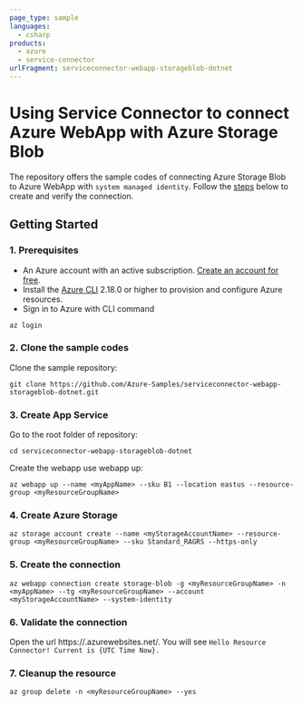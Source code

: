 ```yaml
---
page_type: sample
languages:
  - csharp
products:
  - azure
  - service-connector
urlFragment: serviceconnector-webapp-storageblob-dotnet
---
```


# Using Service Connector to connect Azure WebApp with Azure Storage Blob

The repository offers the sample codes of connecting Azure Storage Blob to Azure WebApp with `system managed identity`. Follow the [steps](#getting-started) below to create and verify the connection.

## Getting Started

### 1. Prerequisites

- An Azure account with an active subscription. [Create an account for free](https://azure.microsoft.com/free/?ref=microsoft.com&utm_source=microsoft.com&utm_medium=docs&utm_campaign=visualstudio).
- Install the <a href="/cli/azure/install-azure-cli" target="_blank">Azure CLI</a> 2.18.0 or higher to provision and configure Azure resources.
- Sign in to Azure with CLI command

```azurecli
az login
```

### 2. Clone the sample codes

Clone the sample repository:
```terminal
git clone https://github.com/Azure-Samples/serviceconnector-webapp-storageblob-dotnet.git
```

### 3. Create App Service 
Go to the root folder of repository:
```terminal
cd serviceconnector-webapp-storageblob-dotnet
```

Create the webapp use webapp up:
```terminal
az webapp up --name <myAppName> --sku B1 --location eastus --resource-group <myResourceGroupName>
```

### 4. Create Azure Storage
```terminal
az storage account create --name <myStorageAccountName> --resource-group <myResourceGroupName> --sku Standard_RAGRS --https-only
```

### 5. Create the connection
```terminal
az webapp connection create storage-blob -g <myResourceGroupName> -n <myAppName> --tg <myResourceGroupName> --account <myStorageAccountName> --system-identity
```

### 6. Validate the connection
Open the url https://<myAppName>.azurewebsites.net/.
You will see `Hello Resource Connector! Current is {UTC Time Now}.`

### 7. Cleanup the resource
```azurecli
az group delete -n <myResourceGroupName> --yes
```
